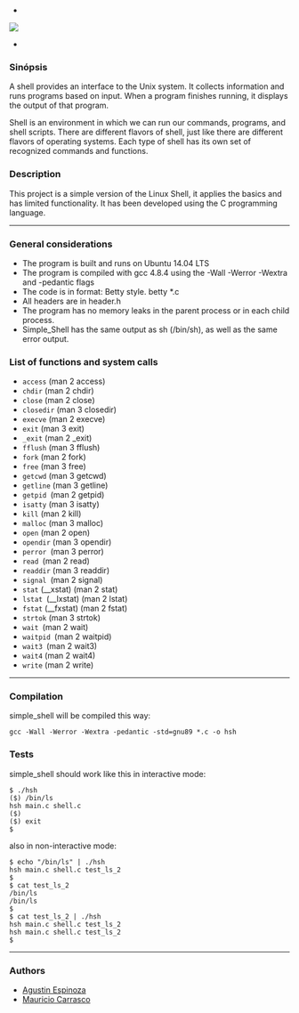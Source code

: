 -

![](https://camo.githubusercontent.com/df39b812688dc0ef3cd5c591489f9d0b7ae6db126c1ed3845f4bd3c7e957c139/68747470733a2f2f6173736574732e776562736974652d66696c65732e636f6d2f3631303533313536343461323666373739313261316164612f3631303534306538623463643639363937393466653637335f486f6c626572746f6e5f5363686f6f6c5f6c6f676f2d30342d30342e737667)

-
### Sinópsis

A shell provides an interface to the Unix system. It collects information and runs programs based on input. When a program finishes running, it displays the output of that program.

Shell is an environment in which we can run our commands, programs, and shell scripts. There are different flavors of shell, just like there are different flavors of operating systems. Each type of shell has its own set of recognized commands and functions.

### Description

This project is a simple version of the Linux Shell, it applies the basics and has limited functionality. It has been developed using the C programming language.


------------


### General considerations

- The program is built and runs on Ubuntu 14.04 LTS
- The program is compiled with gcc 4.8.4 using the -Wall -Werror -Wextra and -pedantic flags
- The code is in format: Betty style. betty *.c
- All headers are in header.h
- The program has no memory leaks in the parent process or in each child process.
- Simple_Shell has the same output as sh (/bin/sh), as well as the same error output.

### List of functions and system calls
- `access` (man 2 access)
- `chdir` (man 2 chdir)
- `close` (man 2 close)
- `closedir` (man 3 closedir)
- `execve` (man 2 execve)
- `exit` (man 3 exit)
- `_exit` (man 2 _exit)
- `fflush` (man 3 fflush)
- `fork` (man 2 fork)
- `free` (man 3 free)
- `getcwd` (man 3 getcwd)
- `getline` (man 3 getline)
- `getpid `(man 2 getpid)
- `isatty` (man 3 isatty)
- `kill` (man 2 kill)
- `malloc` (man 3 malloc)
- `open` (man 2 open)
- `opendir` (man 3 opendir)
- `perror `(man 3 perror)
- `read `(man 2 read)
- `readdir` (man 3 readdir)
- `signal `(man 2 signal)
- `stat` (__xstat) (man 2 stat)
- `lstat `(__lxstat) (man 2 lstat)
- `fstat` (__fxstat) (man 2 fstat)
- `strtok` (man 3 strtok)
- `wait `(man 2 wait)
- `waitpid `(man 2 waitpid)
- `wait3 `(man 2 wait3)
- `wait4` (man 2 wait4)
- `write` (man 2 write)


------------


### Compilation

simple_shell will be compiled this way:

`gcc -Wall -Werror -Wextra -pedantic -std=gnu89 *.c -o hsh`

### Tests

simple_shell should work like this in interactive mode:

```shell
$ ./hsh
($) /bin/ls
hsh main.c shell.c
($)
($) exit
$
```
also in non-interactive mode:
```shell
$ echo "/bin/ls" | ./hsh
hsh main.c shell.c test_ls_2
$
$ cat test_ls_2
/bin/ls
/bin/ls
$
$ cat test_ls_2 | ./hsh
hsh main.c shell.c test_ls_2
hsh main.c shell.c test_ls_2
$
```

------------


### Authors
- [Agustin Espinoza](https://github.com/tinespinosaa "Agustin Espinoza")
- [Mauricio Carrasco](https://github.com/mauricodev "Mauricio Carrasco")
